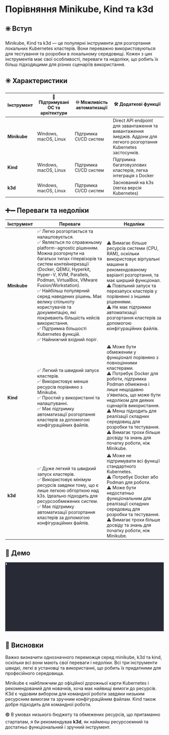 
# Порівняння Minikube, Kind та k3d

## ❇️ Вступ

Minikube, Kind та k3d — це популярні інструменти для розгортання локальних Kubernetes кластерів. Вони переважно використовуються для тестування та розробки в локальному середовищі. Кожен з цих інструментів має свої особливості, переваги та недоліки, що робить їх більш підходящими для різних сценаріїв використання.

## ✳️ Характеристики

| Інструмент | 📱 Підтримувані ОС та архітектури | ♾️ Можливість автоматизації | 🛠️ Додаткові функції |
|------------|--------------------------------|--------------------------|-------------------|
| **Minikube** | Windows, macOS, Linux | Підтримка CI/CD систем | Direct API endpoint для завантаження та вивантаження імеджів. Аддони для легкого розгортання Kubernetes застосунків. |
| **Kind** | Windows, macOS, Linux | Підтримка CI/CD систем | Підтримка багатовузлових кластерів, легка інтеграція з Docker |
| **k3d** | Windows, macOS, Linux | Підтримка CI/CD систем | Заснований на k3s (легка версія Kubernetes) |

## ➕➖ Переваги та недоліки

| Інструмент | Переваги | Недоліки |
|------------|----------|----------|
| **Minikube** | ✅ Легко розгортається та налаштовується.<br>✅ Являється по справжньому platform-agnostic рішенням. Можна розгорнути на багатьох типах гіпервізорів та систем контейнеризації (Docker, QEMU, Hyperkit, Hyper-V, KVM, Parallels, Podman, VirtualBox, VMware Fusion/Workstation).<br>✅ Найбільш популярний серед наведених рішень. Має велику спільноту користувачів та документацію, які покривають більшість кейсів використання.<br>✅ Підтримка більшості Kubernetes функцій.<br>✅ Найнижчий вхідний поріг. | ⚠️ Вимагає більше ресурсів системи (CPU, RAM), оскільки використовує віртуальні машини в рекомендованому варіанті розгортання, та має ширший функціонал.<br>⚠️ Повільний запуск та перезапуск кластерів у порівнянні з іншими рішеннями.<br>⚠️ Не має підтримки автоматизації розгортання кластерів за допомогою конфігураційних файлів. |
| **Kind** | ✅ Легкий та швидкий запуск кластерів.<br>✅ Використовує менше ресурсів порівняно з Minikube.<br>✅ Простий у використанні та налаштуванні.<br>✅ Має підтримку автоматизації розгортання кластерів за допомогою конфігураційних файлів.| ⚠️ Може бути обмеженим у функціоналі порівняно з повноцінними кластерами.<br>⚠️ Потребує Docker для роботи, підтримка Podman обмежена і лише нещодавно з'явилась, що може бути недоліком для деяких сценаріїв використання.<br>⚠️ Менш підходить для реалізації складних середовищ для розробки та тестування.<br>⚠️ Вимагає трохи більше досвіду та знань для початку роботи, ніж Minikube. |
| **k3d** | ✅ Дуже легкий та швидкий запуск кластерів.<br>✅ Використовує мінімум ресурсів завдяки тому, що є лише легкою обгорткою над k3s. Ідеально підходить для ресурсообмежених систем.<br>✅ Має підтримку автоматизації розгортання кластерів за допомогою конфігураційних файлів. | ⚠️ Може не підтримувати всі функції стандартного Kubernetes.<br>⚠️ Потребує Docker або Podman для роботи.<br>⚠️ Може бути недостатньо функціональним для реалізації складних середовищ для розробки та тестування.<br>⚠️ Вимагає трохи більше досвіду та знань для початку роботи, ніж Minikube. |

## 🎦 Демо
![Image](https://github.com/ro-mus/AsciiArtify/blob/main/img/demo.gif)

## 🔘 Висновки
Важко визначити однозначного переможця серед minikube, k3d та kind, оскільки всі вони мають свої переваги і недоліки. Всі три інструменти швидкі, легкі в установці та використанні, що робить їх придатними для професійного середовища.

Minikube є найближчим до офіційної дорожньої карти Kubernetes і рекомендований для новачків, хоча має найвищі вимоги до ресурсів. K3d є чудовим вибором для командної роботи завдяки низьким ресурсним вимогам та зручним конфігураційним файлам. Kind також добре підходить для командної роботи.

🟢 В умовах низького бюджету та обмежених ресурсів, що притаманно стартапам, я би рекомендував **k3d**, як найменш ресурсоємний та достатньо функціональний і зручний інструмент.


